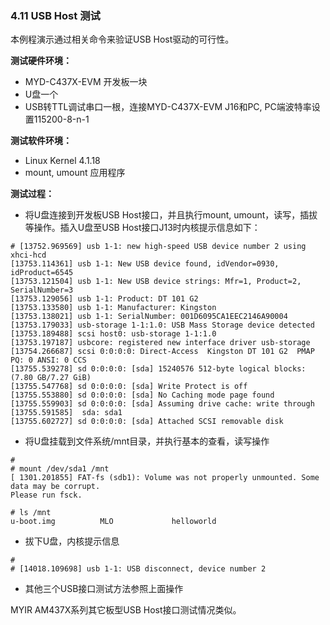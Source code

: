 ### 4.11 USB Host 测试

本例程演示通过相关命令来验证USB Host驱动的可行性。

**测试硬件环境：**

* MYD-C437X-EVM 开发板一块  
* U盘一个  
* USB转TTL调试串口一根，连接MYD-C437X-EVM J16和PC, PC端波特率设置115200-8-n-1

**测试软件环境：**

* Linux Kernel 4.1.18   
* mount, umount 应用程序  

**测试过程：**

* 将U盘连接到开发板USB Host接口，并且执行mount, umount，读写，插拔等操作。插入U盘至USB Host接口J13时内核提示信息如下：  

```
# [13752.969569] usb 1-1: new high-speed USB device number 2 using xhci-hcd
[13753.114361] usb 1-1: New USB device found, idVendor=0930, idProduct=6545
[13753.121504] usb 1-1: New USB device strings: Mfr=1, Product=2, SerialNumber=3
[13753.129056] usb 1-1: Product: DT 101 G2
[13753.133580] usb 1-1: Manufacturer: Kingston
[13753.138021] usb 1-1: SerialNumber: 001D6095CA1EEC2146A90004
[13753.179033] usb-storage 1-1:1.0: USB Mass Storage device detected
[13753.189488] scsi host0: usb-storage 1-1:1.0
[13753.197187] usbcore: registered new interface driver usb-storage
[13754.266687] scsi 0:0:0:0: Direct-Access  Kingston DT 101 G2  PMAP PQ: 0 ANSI: 0 CCS
[13755.539278] sd 0:0:0:0: [sda] 15240576 512-byte logical blocks: (7.80 GB/7.27 GiB)
[13755.547768] sd 0:0:0:0: [sda] Write Protect is off
[13755.553880] sd 0:0:0:0: [sda] No Caching mode page found
[13755.559903] sd 0:0:0:0: [sda] Assuming drive cache: write through
[13755.591585]  sda: sda1
[13755.602727] sd 0:0:0:0: [sda] Attached SCSI removable disk
```

* 将U盘挂载到文件系统/mnt目录，并执行基本的查看，读写操作  

```
#
# mount /dev/sda1 /mnt
[ 1301.201855] FAT-fs (sdb1): Volume was not properly unmounted. Some data may be corrupt. 
Please run fsck.

# ls /mnt
u-boot.img          MLO             helloworld
```

* 拔下U盘，内核提示信息   

```
#
# [14018.109698] usb 1-1: USB disconnect, device number 2
```

* 其他三个USB接口测试方法参照上面操作

MYIR AM437X系列其它板型USB Host接口测试情况类似。

